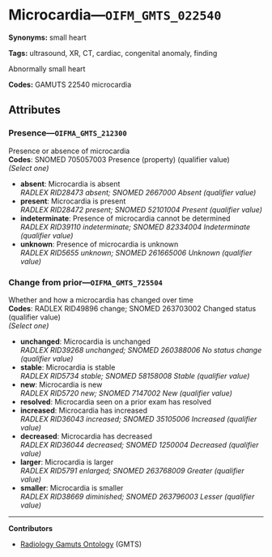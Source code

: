 # Microcardia—`OIFM_GMTS_022540`

**Synonyms:** small heart

**Tags:** ultrasound, XR, CT, cardiac, congenital anomaly, finding

Abnormally small heart

**Codes:** GAMUTS 22540 microcardia

## Attributes

### Presence—`OIFMA_GMTS_212300`

Presence or absence of microcardia  
**Codes**: SNOMED 705057003 Presence (property) (qualifier value)  
*(Select one)*

- **absent**: Microcardia is absent  
_RADLEX RID28473 absent; SNOMED 2667000 Absent (qualifier value)_
- **present**: Microcardia is present  
_RADLEX RID28472 present; SNOMED 52101004 Present (qualifier value)_
- **indeterminate**: Presence of microcardia cannot be determined  
_RADLEX RID39110 indeterminate; SNOMED 82334004 Indeterminate (qualifier value)_
- **unknown**: Presence of microcardia is unknown  
_RADLEX RID5655 unknown; SNOMED 261665006 Unknown (qualifier value)_

### Change from prior—`OIFMA_GMTS_725504`

Whether and how a microcardia has changed over time  
**Codes**: RADLEX RID49896 change; SNOMED 263703002 Changed status (qualifier value)  
*(Select one)*

- **unchanged**: Microcardia is unchanged  
_RADLEX RID39268 unchanged; SNOMED 260388006 No status change (qualifier value)_
- **stable**: Microcardia is stable  
_RADLEX RID5734 stable; SNOMED 58158008 Stable (qualifier value)_
- **new**: Microcardia is new  
_RADLEX RID5720 new; SNOMED 7147002 New (qualifier value)_
- **resolved**: Microcardia seen on a prior exam has resolved  
- **increased**: Microcardia has increased  
_RADLEX RID36043 increased; SNOMED 35105006 Increased (qualifier value)_
- **decreased**: Microcardia has decreased  
_RADLEX RID36044 decreased; SNOMED 1250004 Decreased (qualifier value)_
- **larger**: Microcardia is larger  
_RADLEX RID5791 enlarged; SNOMED 263768009 Greater (qualifier value)_
- **smaller**: Microcardia is smaller  
_RADLEX RID38669 diminished; SNOMED 263796003 Lesser (qualifier value)_

---

**Contributors**

- [Radiology Gamuts Ontology](https://gamuts.net/) (GMTS)